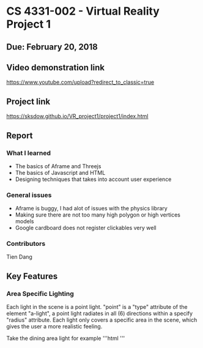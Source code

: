 # CS 4331-002 - Virtual Reality Project 1
## Due: February 20, 2018
## Video demonstration link
https://www.youtube.com/upload?redirect_to_classic=true
## Project link
https://sksdow.github.io/VR_project1/project1/index.html

## Report

### What I learned
- The basics of Aframe and Threejs
- The basics of Javascript and HTML
- Designing techniques that takes into account user experience

### General issues
- Aframe is buggy, I had alot of issues with the physics library
- Making sure there are not too many high polygon or high vertices models
- Google cardboard does not register clickables very well

### Contributors
Tien Dang

## Key Features

### Area Specific Lighting
Each light in the scene is a point light. "point" is a "type" attribute of the element "a-light", a point light radiates in all (6) directions within a specify "radius" attribute. Each light only covers a specific area in the scene, which gives the user a more realistic feeling.

Take the dining area light for example
'''html
<a-entity position="4.797 2.164 3.298" id="table_light_entity" >
<a-light
type= "point" intensity= "3" distance= "3" id="table_light_source">
</a-light>
</a-entity>
'''

